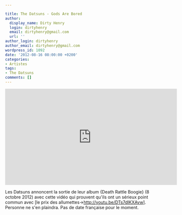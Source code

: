 ```yaml
---

title: The Datsuns - Gods Are Bored
author:
  display_name: Dirty Henry
  login: dirtyhenry
  email: dirtyhenry@gmail.com
  url: ''
author_login: dirtyhenry
author_email: dirtyhenry@gmail.com
wordpress_id: 1092
date: '2012-08-16 08:00:00 +0200'
categories:
- Artistes
tags:
- The Datsuns
comments: []
---
```

<iframe width="560" height="315" src="http://www.youtube.com/embed/o_DHCL2Q2d0" frameborder="0" allowfullscreen></iframe>

Les Datsuns annoncent la sortie de leur album {Death Rattle Boogie} (8 octobre 2012) avec cette vidéo qui prouvent qu'ils ont un sérieux point commun avec [le prix des allumettes->http://youtu.be/DTs7dIKXAvw]. Personne ne s'en plaindra. Pas de date française pour le moment.

